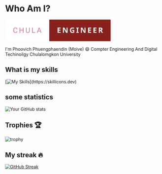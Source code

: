 # Who Am I?

![forthebadge](https://github.com/CEDT-Chula/For-The-Cedt-Badge/blob/main/badges/chula-engineer.svg?raw=true)

I'm Phoovich Phuengphaendin (Moive) :smile:
Compter Engineering And Digital Techinoilgy Chulalomgkon University

## What is my skills

[![My Skills](https://skillicons.dev/icons?i=cpp,)](https://skillicons.dev)


## some statistics
![Your GitHub stats](https://github-readme-stats.vercel.app/api?username=yourGitHubUsername&show_icons=true)

## Trophies 🏆
![trophy](https://github-profile-trophy.vercel.app/?username=Phoovich)

## My streak 🔥
[![GitHub Streak](https://streak-stats.demolab.com/?user=Phoovich)](https://git.io/streak-stats)
